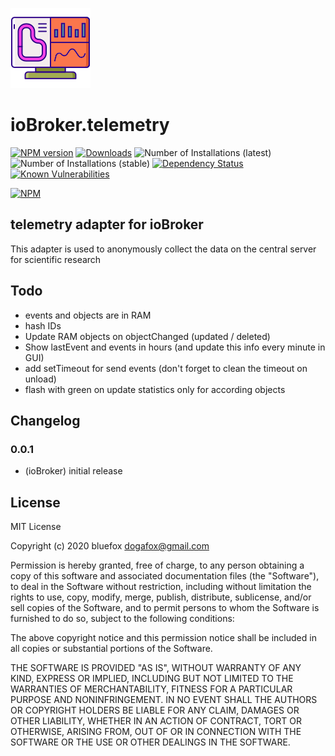![Logo](admin/telemetry.png)
# ioBroker.telemetry

[![NPM version](http://img.shields.io/npm/v/iobroker.telemetry.svg)](https://www.npmjs.com/package/iobroker.telemetry)
[![Downloads](https://img.shields.io/npm/dm/iobroker.telemetry.svg)](https://www.npmjs.com/package/iobroker.telemetry)
![Number of Installations (latest)](http://iobroker.live/badges/telemetry-installed.svg)
![Number of Installations (stable)](http://iobroker.live/badges/telemetry-stable.svg)
[![Dependency Status](https://img.shields.io/david/ioBroker/iobroker.telemetry.svg)](https://david-dm.org/ioBroker/iobroker.telemetry)
[![Known Vulnerabilities](https://snyk.io/test/github/ioBroker/ioBroker.telemetry/badge.svg)](https://snyk.io/test/github/ioBroker/ioBroker.telemetry)

[![NPM](https://nodei.co/npm/iobroker.telemetry.png?downloads=true)](https://nodei.co/npm/iobroker.telemetry/)

## telemetry adapter for ioBroker

This adapter is used to anonymously collect the data on the central server for scientific research

## Todo
- events and objects are in RAM
- hash IDs
- Update RAM objects on objectChanged (updated / deleted)
- Show lastEvent and events in hours (and update this info every minute in GUI)
- add setTimeout for send events (don't forget to clean the timeout on unload)
- flash with green on update statistics only for according objects

## Changelog

### 0.0.1
* (ioBroker) initial release

## License
MIT License

Copyright (c) 2020 bluefox <dogafox@gmail.com>

Permission is hereby granted, free of charge, to any person obtaining a copy
of this software and associated documentation files (the "Software"), to deal
in the Software without restriction, including without limitation the rights
to use, copy, modify, merge, publish, distribute, sublicense, and/or sell
copies of the Software, and to permit persons to whom the Software is
furnished to do so, subject to the following conditions:

The above copyright notice and this permission notice shall be included in all
copies or substantial portions of the Software.

THE SOFTWARE IS PROVIDED "AS IS", WITHOUT WARRANTY OF ANY KIND, EXPRESS OR
IMPLIED, INCLUDING BUT NOT LIMITED TO THE WARRANTIES OF MERCHANTABILITY,
FITNESS FOR A PARTICULAR PURPOSE AND NONINFRINGEMENT. IN NO EVENT SHALL THE
AUTHORS OR COPYRIGHT HOLDERS BE LIABLE FOR ANY CLAIM, DAMAGES OR OTHER
LIABILITY, WHETHER IN AN ACTION OF CONTRACT, TORT OR OTHERWISE, ARISING FROM,
OUT OF OR IN CONNECTION WITH THE SOFTWARE OR THE USE OR OTHER DEALINGS IN THE
SOFTWARE.